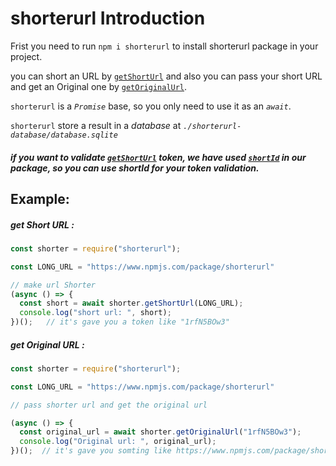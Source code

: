 # shorterurl Introduction

Frist you need to run `npm i shorterurl` to install shorterurl package in your project.

you can short an URL by [`getShortUrl`](#get-short-url-) and also you can pass your short URL and get an Original one by [`getOriginalUrl`](#get-original-url-).

`shorterurl` is a *`Promise`* base, so you only need to use it as an *`await`*.

`shorterurl` store a result in a *database* at *`./shorterurl-database/database.sqlite`*

##### if you want to validate [`getShortUrl`](#get-short-url-) token, we have used [`shortId`](https://www.npmjs.com/package/shortid) in our package, so you can use *shortId* for your token validation.

## Example:

##### get Short URL :

```javascript
const shorter = require("shorterurl");

const LONG_URL = "https://www.npmjs.com/package/shorterurl"

// make url Shorter
(async () => {
  const short = await shorter.getShortUrl(LONG_URL);
  console.log("short url: ", short);
})();   // it's gave you a token like "1rfN5BOw3"
```



##### get Original URL :
``` javascript
const shorter = require("shorterurl");

const LONG_URL = "https://www.npmjs.com/package/shorterurl"

// pass shorter url and get the original url

(async () => {
  const original_url = await shorter.getOriginalUrl("1rfN5BOw3");
  console.log("Original url: ", original_url);
})();  // it's gave you somting like https://www.npmjs.com/package/shorterurl
```